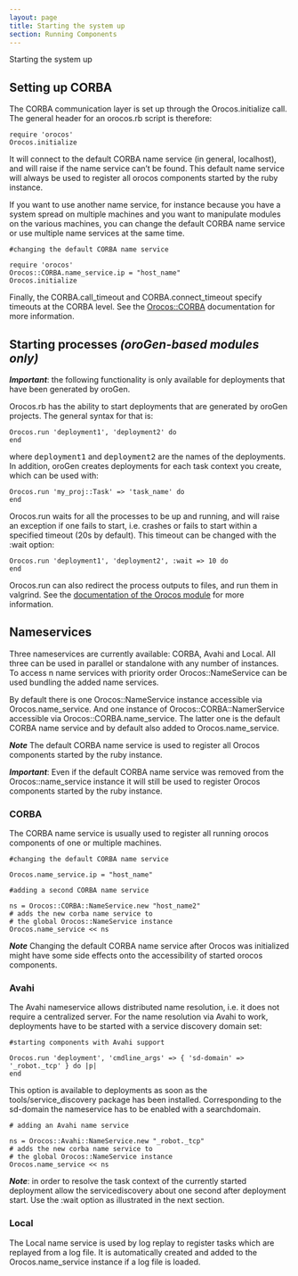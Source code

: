 ```yaml
---
layout: page
title: Starting the system up
section: Running Components
---
```

<div class="content2">
<div class="content2-pagetitle">Starting the system up</div>
<div class="content2-container line-box">
<div class="content2-container-1col">



<h2 id="setting-up-corba">Setting up CORBA</h2>

<p>The CORBA communication layer is set up through the Orocos.initialize call. The
general header for an orocos.rb script is therefore:</p>

<pre><code class="language-ruby">require 'orocos'
Orocos.initialize
</code></pre>

<p>It will connect to the default CORBA name service (in general, localhost), and
will raise if the name service can&rsquo;t be found. This default name service will always
be used to register all orocos components started by the ruby instance.</p>

<p>If you want to use another name service, for instance because you have a system
spread on multiple machines and you want to manipulate modules on the various
machines, you can change the default CORBA name service or use multiple name
services at the same time.</p>

<pre><code class="language-ruby">#changing the default CORBA name service

require 'orocos'
Orocos::CORBA.name_service.ip = "host_name"
Orocos.initialize
</code></pre>

<p>Finally, the CORBA.call_timeout and CORBA.connect_timeout
specify timeouts at the CORBA level. See the <a href="../../api/tools/orocos.rb/Orocos/CORBA.html">Orocos::CORBA</a> documentation
for more information.</p>

<h2 id="starting-processes-orogen-based-modules-only">Starting processes <em>(oroGen-based modules only)</em></h2>

<p class="warning"><strong><em>Important</em></strong>: the following functionality is only available for deployments
that have been generated by oroGen.</p>

<p>Orocos.rb has the ability to start deployments that are generated by oroGen
projects. The general syntax for that is:</p>

<pre><code class="language-ruby">Orocos.run 'deployment1', 'deployment2' do
end
</code></pre>

<p>where <tt>deployment1</tt> and <tt>deployment2</tt> are the names of the
deployments. In addition, oroGen creates deployments for each task context you
create, which can be used with:</p>

<pre><code class="language-ruby">Orocos.run 'my_proj::Task' =&gt; 'task_name' do
end
</code></pre>

<p>Orocos.run waits for all the processes to be up and running, and will raise an
exception if one fails to start, i.e. crashes or fails to start within a
specified timeout (20s by default). This timeout can be changed with the :wait
option:</p>

<pre><code class="language-ruby">Orocos.run 'deployment1', 'deployment2', :wait =&gt; 10 do
end
</code></pre>

<p>Orocos.run can also redirect the process outputs to files, and run them in
valgrind. See the <a href="../../api/tools/orocos.rb/Orocos.html">documentation of the Orocos module</a> for more
information.</p>

<h2 id="nameservices">Nameservices</h2>

<p>Three nameservices are currently available: CORBA, Avahi and Local.  All three
can be used in parallel or standalone with any number of instances. To access n
name services with priority order Orocos::NameService can be used bundling the
added name services.</p>

<p>By default there is one Orocos::NameService instance accessible via
Orocos.name_service. And one instance of Orocos::CORBA::NamerService accessible
via Orocos::CORBA.name_service. The latter one is the default CORBA name
service and by default also added to Orocos.name_service.</p>

<p class="info"><strong><em>Note</em></strong>
The default CORBA name service is used to register all Orocos components
started by the ruby instance.</p>

<p class="warning"><strong><em>Important</em></strong>:
Even if the default CORBA name service was removed from the Orocos::name_service instance
it will still be used to register Orocos components started by the ruby instance.</p>

<h3 id="corba">CORBA</h3>
<p>The CORBA name service is usually used to register all running orocos
components of one or multiple machines.</p>

<pre><code class="language-ruby">#changing the default CORBA name service

Orocos.name_service.ip = "host_name"

#adding a second CORBA name service

ns = Orocos::CORBA::NameService.new "host_name2"
# adds the new corba name service to
# the global Orocos::NameService instance
Orocos.name_service &lt;&lt; ns
</code></pre>

<p class="info"><strong><em>Note</em></strong>
Changing the default CORBA name service after Orocos was initialized might have some side effects onto
the accessibility of started orocos components.</p>

<h3 id="avahi">Avahi</h3>
<p>The Avahi nameservice allows distributed name resolution, i.e.
it does not require a centralized server.
For the name resolution via Avahi to work, deployments have to be started
with a service discovery domain set:</p>

<pre><code class="language-ruby">#starting components with Avahi support

Orocos.run 'deployment', 'cmdline_args' =&gt; { 'sd-domain' =&gt; '_robot._tcp' } do |p|
end
</code></pre>

<p>This option is available to deployments
as soon as the tools/service_discovery package has been installed.
Corresponding to the sd-domain the nameservice has to be enabled with
a searchdomain.</p>

<pre><code class="language-ruby"># adding an Avahi name service

ns = Orocos::Avahi::NameService.new "_robot._tcp"
# adds the new corba name service to
# the global Orocos::NameService instance
Orocos.name_service &lt;&lt; ns
</code></pre>

<p class="warning"><strong><em>Note</em></strong>: in order to resolve the task context of the currently started deployment
allow the servicediscovery about one second after deployment start. Use the :wait
option as illustrated in the next section.</p>

<h3 id="local">Local</h3>
<p>The Local name service is used by log replay to register tasks which are replayed from a log file.
It is automatically created and added to the Orocos.name_service instance if a log file is loaded.</p>



</div>
</div>
</div>
